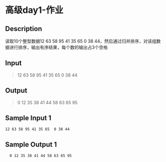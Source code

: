 # 高级day1-作业

## Description

读取10个整型数据12 63 58 95 41 35 65  0 38 44，然后通过归并排序，对该组数据进行排序，输出有序结果，每个数的输出占3个空格

## Input

> 12 63 58 95 41 35 65  0 38 44

## Output

> 0 12 35 38 41 44 58 63 65 95

## Sample Input 1

```text
12 63 58 95 41 35 65  0 38 44
```

## Sample Output 1

```text
  0 12 35 38 41 44 58 63 65 95
```
